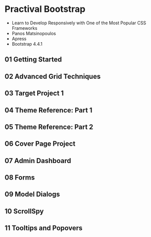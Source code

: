 # Practival Bootstrap
- Learn to Develop Responsively with One of the Most Popular CSS Frameworks
- Panos Matsinopoulos
- Apress
- Bootstrap 4.4.1


## 01 Getting Started

## 02 Advanced Grid Techniques

## 03 Target Project 1

## 04 Theme Reference: Part 1

## 05 Theme Reference: Part 2

## 06 Cover Page Project

## 07 Admin Dashboard

## 08 Forms

## 09 Model Dialogs

## 10 ScrollSpy

## 11 Tooltips and Popovers
